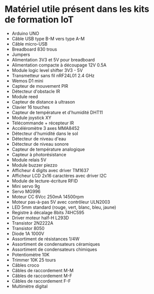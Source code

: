 # Matériel utile présent dans les kits de formation IoT

* Arduino UNO
* Câble USB type B-M vers type A-M
* Câble micro-USB
* Breadboard 830 trous
* Jumpers
* Alimentation 3V3 et 5V pour breadboard
* Alimentation compacte à découpage 12V 0.5A
* Module logic level shifter 3V3 - 5V
* Transmetteur sans fil nRF24L01 2.4 GHz
* Wemos D1 mini
* Capteur de mouvement PIR
* Détecteur d'obstacle IR
* Module reed
* Capteur de distance à ultrason
* Clavier 16 touches
* Capteur de température et d'humidité DHT11
* Module joystick XY
* Télécommande + récepteur IR
* Accéléromètre 3 axes MMA8452
* Détecteur d'humidité dans le sol
* Détecteur de niveau d'eau
* Détecteur de niveau sonore
* Capteur de température analogique
* Capteur à photorésistance
* Module relais 5V
* Module buzzer piezzo
* Afficheur 4 digits avec driver TM1637
* Afficheur LCD 2x16 caractères avec driver I2C
* Module de lecture-écriture RFID
* Mini servo 9g
* Servo MG996
* Moteur CC 6Vcc 250mA 14500rpm
* Moteur pas-à-pas 5V avec contrôleur ULN2003
* LED 5mm standard (rouge, vert, blanc, bleu, jaune)
* Registre à décalage 8bits 74HC595
* Driver moteur half-H L293D
* Transistor 2N2222A
* Transistor 8050
* Diode 1A 1000V
* Assortiment de résistances 1/4W
* Assortiment de condensateurs céramiques
* Assortiment de condensateurs chimiques
* Potentiomètre 10K
* Trimmer 10K 25 tours
* Câbles croco
* Câbles de raccordement M-M
* Câbles de raccordement M-F
* Câbles de raccordement F-F
* Multimètre digital
